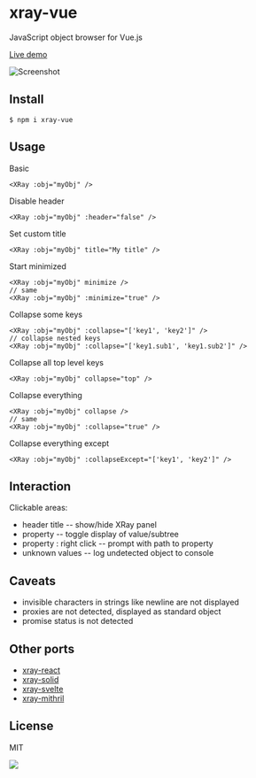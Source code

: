 # xray-vue

JavaScript object browser for Vue.js

[Live demo](https://xray.haxtra.com)

![Screenshot](https://media.haxtra.com/xray.png)


## Install

	$ npm i xray-vue


## Usage

Basic

	<XRay :obj="myObj" />

Disable header

	<XRay :obj="myObj" :header="false" />

Set custom title

	<XRay :obj="myObj" title="My title" />

Start minimized

	<XRay :obj="myObj" minimize />
	// same
	<XRay :obj="myObj" :minimize="true" />

Collapse some keys

	<XRay :obj="myObj" :collapse="['key1', 'key2']" />
	// collapse nested keys
	<XRay :obj="myObj" :collapse="['key1.sub1', 'key1.sub2']" />

Collapse all top level keys

	<XRay :obj="myObj" collapse="top" />

Collapse everything

	<XRay :obj="myObj" collapse />
	// same
	<XRay :obj="myObj" :collapse="true" />

Collapse everything except

	<XRay :obj="myObj" :collapseExcept="['key1', 'key2']" />


## Interaction

Clickable areas:

- header title -- show/hide XRay panel
- property -- toggle display of value/subtree
- property : right click -- prompt with path to property
- unknown values -- log undetected object to console


## Caveats

- invisible characters in strings like newline are not displayed
- proxies are not detected, displayed as standard object
- promise status is not detected


## Other ports

- [xray-react](https://github.com/haxtra/xray-react)
- [xray-solid](https://github.com/haxtra/xray-solid)
- [xray-svelte](https://github.com/haxtra/xray-svelte)
- [xray-mithril](https://github.com/haxtra/xray-mithril)


## License

MIT

![](https://hello.haxtra.com/gh-xray-vue)